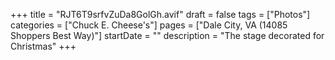 +++
title = "RJT6T9srfvZuDa8GolGh.avif"
draft = false
tags = ["Photos"]
categories = ["Chuck E. Cheese's"]
pages = ["Dale City, VA (14085 Shoppers Best Way)"]
startDate = ""
description = "The stage decorated for Christmas"
+++
